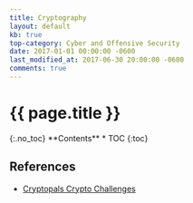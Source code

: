 ```yaml
---
title: Cryptography
layout: default
kb: true
top-category: Cyber and Offensive Security
date: 2017-01-01 00:00:00 -0600
last_modified_at: 2017-06-30 20:00:00 -0600
comments: true
---
```


<h1>{{ page.title }}</h1>
{:.no_toc}
**Contents**
* TOC
{:toc}

## References

* [Cryptopals Crypto Challenges](http://cryptopals.com/)